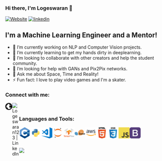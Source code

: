 <!--
**Logeswaran123/Logeswaran123** is a ✨ _special_ ✨ repository because its `README.md` (this file) appears on your GitHub profile.
-->

### Hi there, I'm Logeswaran 👋

[![Website](https://img.shields.io/website?label=Logeswaran+Website&style=for-the-badge&url=https%3A%2F%2Fcodestackr.com)](https://logeswaranofficial.com/)
[![linkedin](https://img.shields.io/badge/linkedin-%230077B5.svg?&style=for-the-badge&logo=linkedin&logoColor=white)](https://www.linkedin.com/in/logeswaran-sivakumar-466129165/)

## I'm a Machine Learning Engineer and a Mentor!

- 🔭 I’m currently working on NLP and Computer Vision projects.
- 🌱 I’m currently learning to get my hands dirty in deeplearning.
- 👯 I’m looking to collaborate with other creators and help the student community.
- 🤔 I’m looking for help with GANs and Pix2Pix networks.
- 💬 Ask me about Space, Time and Reality!
- ⚡ Fun fact: I love to play video games and I'm a skater.


### Connect with me:

[<img align="left" alt="logeswaranofficial.com" width="22px" src="https://raw.githubusercontent.com/iconic/open-iconic/master/svg/globe.svg" />][website]
[<img align="left" alt="Logeswaran123 | LinkedIn" width="22px" src="https://cdn.jsdelivr.net/npm/simple-icons@v3/icons/linkedin.svg" />][linkedin]
<br>


### Languages and Tools:

<img align="left" alt="" width="35px" src="https://raw.githubusercontent.com/github/explore/80688e429a7d4ef2fca1e82350fe8e3517d3494d/topics/cpp/cpp.png" />
<img align="left" alt="" width="35px" src="https://raw.githubusercontent.com/github/explore/80688e429a7d4ef2fca1e82350fe8e3517d3494d/topics/python/python.png" />
<img align="left" alt="" width="35px" src="https://raw.githubusercontent.com/github/explore/80688e429a7d4ef2fca1e82350fe8e3517d3494d/topics/visual-studio-code/visual-studio-code.png" />
<img align="left" alt="" width="35px" src="https://raw.githubusercontent.com/github/explore/80688e429a7d4ef2fca1e82350fe8e3517d3494d/topics/jupyter-notebook/jupyter-notebook.png" />
<img align="left" alt="" width="35px" src="https://raw.githubusercontent.com/github/explore/80688e429a7d4ef2fca1e82350fe8e3517d3494d/topics/tensorflow/tensorflow.png" />
<img align="left" alt="" width="35px" src="https://avatars0.githubusercontent.com/u/21003710?s=200&v=4" />
<img align="left" alt="" width="35px" src="https://raw.githubusercontent.com/github/explore/80688e429a7d4ef2fca1e82350fe8e3517d3494d/topics/scikit-learn/scikit-learn.png" />
<img align="left" alt="" width="35px" src="https://raw.githubusercontent.com/github/explore/fbceb94436312b6dacde68d122a5b9c7d11f9524/topics/aws/aws.png" />
<img align="left" alt="" width="35px" src="https://avatars1.githubusercontent.com/u/55443902?s=200&v=4" />
<img align="left" alt="" width="35px" src="https://raw.githubusercontent.com/github/explore/80688e429a7d4ef2fca1e82350fe8e3517d3494d/topics/html/html.png" />
<img align="left" alt="" width="35px" src="https://raw.githubusercontent.com/github/explore/80688e429a7d4ef2fca1e82350fe8e3517d3494d/topics/css/css.png" />
<img align="left" alt="" width="35px" src="https://raw.githubusercontent.com/github/explore/80688e429a7d4ef2fca1e82350fe8e3517d3494d/topics/javascript/javascript.png" />
<img align="left" alt="" width="35px" src="https://raw.githubusercontent.com/github/explore/80688e429a7d4ef2fca1e82350fe8e3517d3494d/topics/bootstrap/bootstrap.png" />
<br>
<br>
<br>

<p align='left'>
  <a href="#"><img src="https://github-readme-stats.logeswaran123.vercel.app/api?username=Logeswaran123&show_icons=true&count_private=true&theme=dark&text_color=fff" width="450"></a>
</p>





[website]: https://logeswaranofficial.com/
[linkedin]: https://www.linkedin.com/in/logeswaran-sivakumar-466129165/

